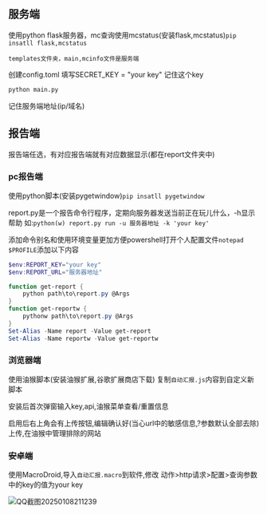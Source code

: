 ## 服务端
使用python flask服务器，mc查询使用mcstatus(安装flask,mcstatus)`pip insatll flask,mcstatus`

    templates文件夹，main,mcinfo文件是服务端

创建config.toml 填写SECRET_KEY = "your key" 记住这个key
```bash
python main.py
```
记住服务端地址(ip/域名)

## 报告端
报告端任选，有对应报告端就有对应数据显示(都在report文件夹中)
### pc报告端

使用python脚本(安装pygetwindow)`pip insatll pygetwindow`

report.py是一个报告命令行程序，定期向服务器发送当前正在玩儿什么，-h显示帮助
如:`python(w) report.py run -u 服务器地址 -k 'your key'`


添加命令别名和使用环境变量更加方便powershell打开个人配置文件`notepad $PROFILE`添加以下内容
```powershell
$env:REPORT_KEY="your key"
$env:REPORT_URL="服务器地址"

function get-report {
    python path\to\report.py @Args
}
function get-reportw {
    pythonw path\to\report.py @Args
}
Set-Alias -Name report -Value get-report
Set-Alias -Name reportw -Value get-reportw
```
### 浏览器端

使用油猴脚本(安装油猴扩展,谷歌扩展商店下载)
复制`自动汇报.js`内容到自定义新脚本

安装后首次弹窗输入key,api,油猴菜单查看/重置信息

启用后右上角会有上传按钮,编辑确认好(当心url中的敏感信息,?参数默认全部去除)上传,在油猴中管理排除的网站

### ~~安卓端~~

使用MacroDroid,导入`自动汇报.macro`到软件,修改 动作>http请求>配置>查询参数中的key的值为your key

![QQ截图20250108211239](https://github.com/user-attachments/assets/6ca9ef7c-8011-40be-a367-cab4908fe97c)
